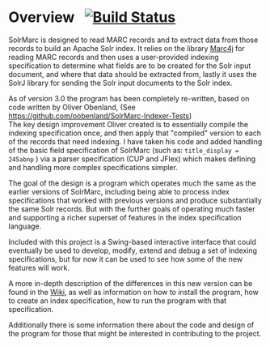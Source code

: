 # Overview   [![Build Status](https://travis-ci.org/solrmarc/solrmarc.png?branch=master)](https://travis-ci.org/solrmarc/solrmarc)

SolrMarc is designed to read MARC records and to extract data from those records to build an Apache Solr index. It relies on the library [Marc4j](https://github.com/marc4j/marc4j) for reading MARC records and then uses a user-provided indexing specification to determine what fields are to be created for the Solr input document, and where that data should be extracted from, lastly it uses the SolrJ library for sending the Solr input documents to the Solr index. 

As of version 3.0 the program has been completely re-written, based on code written by Oliver Obenland, (See https://github.com/oobenland/SolrMarc-Indexer-Tests)  
The key design improvement Oliver created is to essentially compile the indexing specification once, and then apply 
that "compiled" version to each of the records that need indexing.    I have taken his code and added handling of 
the basic field specification of SolrMarc   (such as:    `title_display = 245abnp`  )  via a parser specification
(CUP and JFlex) which makes defining and handling more complex specifications simpler.   

The goal of the design is a program which operates much the same as the earlier versions of SolrMarc, including being able to process index specifications that worked with previous versions and produce substantially the same Solr records. But with the further goals of operating much faster and supporting a richer superset of features in the index specification language.

Included with this project is a Swing-based interactive interface that could eventually be used to develop, modify, extend
and debug a set of indexing specifications, but for now it can be used to see how some of the new features will work.

A more in-depth description of the differences in this new version can be found in the [Wiki](https://github.com/solrmarc/solrmarc/wiki), as well as information on how to install the program, how to create an index specification, how to run the program with that specification.

Additionally there is some information there about the code and design of the program for those that might be interested in contributing to the project. 
